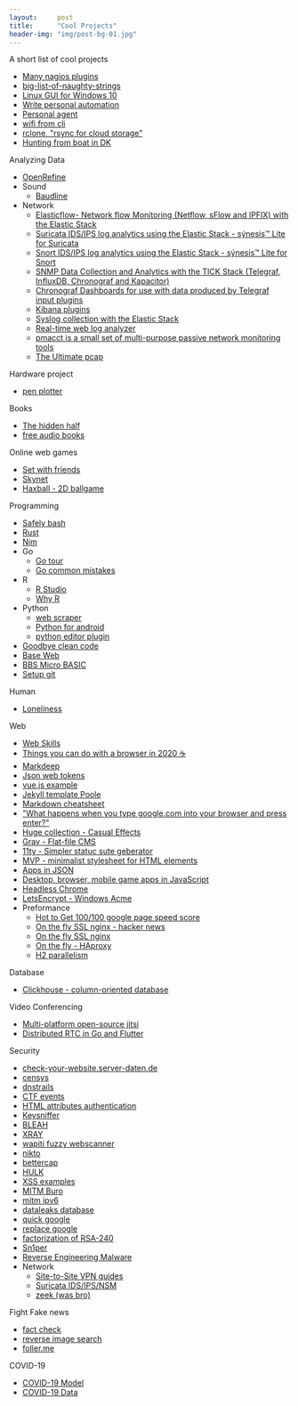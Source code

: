 ```yaml
---
layout:     post
title:      "Cool Projects"
header-img: "img/post-bg-01.jpg"
---
```


A short list of cool projects

  * [Many nagios plugins](https://github.com/HariSekhon/nagios-plugins)
  * [big-list-of-naughty-strings](https://github.com/minimaxir/big-list-of-naughty-strings)
  * [Linux GUI for Windows 10](http://www.starlig.ht/about/)
  * [Write personal automation](http://anotherdevblog.net/posts/part-1-getting-started)
  * [Personal agent](https://github.com/huginn/huginn)
  * [wifi from cli](https://www.linuxuprising.com/2019/11/how-to-show-available-wifi-networks.html?m=1)
  * [rclone, "rsync for cloud storage"](https://github.com/rclone/rclone)
  * [Hunting from boat in DK](https://www.nordisk-forum.dk/viewtopic.php?t=50469)
  
Analyzing Data
  * [OpenRefine](https://openrefine.org/)
  * Sound
    * [Baudline](https://www.baudline.com/what_is_baudline.html)
  * Network
    * [Elasticflow- Network flow Monitoring (Netflow, sFlow and IPFIX) with the Elastic Stack](https://github.com/robcowart/elastiflow)
    * [Suricata IDS/IPS log analytics using the Elastic Stack - sýnesis™ Lite for Suricata](https://github.com/robcowart/synesis_lite_suricata)
    * [Snort IDS/IPS log analytics using the Elastic Stack - sýnesis™ Lite for Snort](https://github.com/robcowart/synesis_lite_snort)
    * [SNMP Data Collection and Analytics with the TICK Stack (Telegraf, InfluxDB, Chronograf and Kapacitor)](https://github.com/robcowart/influx_snmp)
    * [Chronograf Dashboards for use with data produced by Telegraf input plugins](https://github.com/robcowart/influx_dashboards)
    * [Kibana plugins](https://github.com/robcowart/kibana_plugins_list)
    * [Syslog collection with the Elastic Stack](https://github.com/robcowart/synesis_lite_syslog) 
    * [Real-time web log analyzer](https://goaccess.io/features)
    * [pmacct is a small set of multi-purpose passive network monitoring tools](http://www.pmacct.net/)
    * [The Ultimate pcap](https://weberblog.net/the-ultimate-pcap/)
 
Hardware project
  * [pen plotter](https://brachiograph.readthedocs.io/en/latest/index.html)
  
Books
  * [The hidden half](https://www.waterstones.com/book/the-hidden-half/michael-blastland/9781786497772)
  * [free audio books](http://www.openculture.com/freeaudiobooks)

Online web games
  * [Set with friends](https://setwithfriends.com/)
  * [Skynet](http://skynetsimulator.com/)
  * [Haxball - 2D ballgame](https://www.haxball.com/play)
   
Programming
   * [Safely bash](https://github.com/anordal/shellharden/blob/master/how_to_do_things_safely_in_bash.md)
   * [Rust](https://doc.rust-lang.org/rust-by-example/index.html)
   * [Nim](https://nim-lang.org/)
   * Go
     * [Go tour](https://tour.golang.org/basics/7)
     * [Go common mistakes](http://devs.cloudimmunity.com/gotchas-and-common-mistakes-in-go-golang/)
   * R
     * [R Studio](https://www.rstudio.com/)
     * [Why R](https://blog.shotwell.ca/posts/why_i_use_r/)
   * Python 
     * [web scraper](https://scrapy.org/)
     * [Python for android](https://github.com/kivy/python-for-android)
     * [python editor plugin](https://kite.com/)
   * [Goodbye clean code](https://overreacted.io/goodbye-clean-code/)
   * [Base Web](https://baseweb.design/)
   * [BBS Micro BASIC](https://editor.8bitkick.cc/index.html)
   * [Setup git](https://www.micah.soy/posts/setting-up-git-identities/)
   
Human
   * [Loneliness](https://manojsurya.com/loneliness-how-to-identify-and-deal-with-it/)
    
Web
   * [Web Skills](https://andreasbm.github.io/web-skills/)
   * [Things you can do with a browser in 2020 ☕️](https://github.com/luruke/browser-2020)
   * [Markdeep](https://casual-effects.com/markdeep/#examples)
   * [Json web tokens](https://jwt.io/)
   * [vue.js example](https://vuejs.org/v2/examples/hackernews.html)
   * [Jekyll template Poole](http://getpoole.com/)
   * [Markdown cheatsheet](https://github.com/adam-p/markdown-here/wiki/Markdown-Cheatsheet)
   * ["What happens when you type google.com into your browser and press enter?"](https://github.com/alex/what-happens-when)
   * [Huge collection - Casual Effects](http://casual-effects.com/)
   * [Grav - Flat-file CMS](https://getgrav.org/)
   * [11ty - Simpler statuc sute geberator](https://www.11ty.dev/)
   * [MVP - minimalist stylesheet for HTML elements](https://andybrewer.github.io/mvp/)
   * [Apps in JSON](https://jasonette.com/)
   * [Desktop, browser, mobile game apps in JavaScript](https://codeheartjs.com/)
   * [Headless Chrome](https://github.com/puppeteer/puppeteer)
   * [LetsEncrypt - Windows Acme](https://www.win-acme.com/)
   * Preformance 
     * [Hot to Get 100/100 google page speed score](https://elliotec.com/how-to-get-100-google-page-speed-score/)
     * [On the fly SSL nginx - hacker news](https://news.ycombinator.com/item?id=12128993)
     * [On the fly SSL nginx](https://github.com/GUI/lua-resty-auto-ssl)
     * [On the fly - HAproxy](https://github.com/tinganho/haproxy-with-letsencrypt-auto-renewal)
     * [H2 parallelism](https://evertpot.com/h2-parallelism/)
     
Database
   * [Clickhouse - column-oriented database](https://clickhouse.yandex/#blazing-fast)

Video Conferencing
   * [Multi-platform open-source jitsi](https://jitsi.org/)
   * [Distributed RTC in Go and Flutter](https://github.com/pion/ion)
    
Security
   * [check-your-website.server-daten.de](https://check-your-website.server-daten.de/)
   * [censys](https://www.censys.io/)
   * [dnstrails](https://dnstrails.com/)
   * [CTF events](https://ctftime.org/event/list/)
   * [HTML attributes authentication](https://www.twilio.com/blog/html-attributes-two-factor-authentication-autocomplete)
   * [Keysniffer](https://www.keysniffer.net/)
   * [BLEAH](https://github.com/evilsocket/bleah)
   * [XRAY](https://github.com/evilsocket/xray)
   * [wapiti fuzzy webscanner](http://wapiti.sourceforge.net/)
   * [nikto](https://cirt.net/Nikto2)
   * [bettercap](https://www.bettercap.org/)
   * [HULK](https://github.com/Cyb3rWard0g/HELK)
   * [XSS examples](https://www.digitalmunition.me/2018/03/cross-site-scripting-xss-payloads-collection/)
   * [MITM Buro](https://www.digitalmunition.me/2018/03/ssl-mitm-using-burp-suite-proxies/)
   * [mitm ipv6](https://github.com/fox-it/mitm6)
   * [dataleaks database](https://app.binaryedge.io/services/query)
   * [quick google](https://www.kylepiira.com/2020/01/09/why-i-quit-google/)
   * [replace google](https://beepb00p.xyz/pkm-search.html)
   * [factorization of RSA-240](https://listserv.nodak.edu/cgi-bin/wa.exe?A2=NMBRTHRY;fd743373.1912&FT=M&P=T&H=&S=)
   * [Sn1per](https://github.com/1N3/Sn1per)
   * [Reverse Engineering Malware](https://securedorg.github.io/RE101/)
   * Network
      * [Site-to-Site VPN guides](https://weberblog.net/site-to-site-vpn-tutorials/)
      * [Suricata IDS/IPS/NSM](https://suricata-ids.org/)
      * [zeek (was bro)](https://www.zeek.org/download/index.html)
   
Fight Fake news
   * [fact check](https://www.theverge.com/2019/12/3/20980741/fake-news-facebook-twitter-misinformation-lies-fact-check-how-to-internet-guide)
   * [reverse image search](https://www.bellingcat.com/resources/how-tos/2019/12/26/guide-to-using-reverse-image-search-for-investigations/)
   * [foller.me](https://foller.me/)
   
COVID-19
   * [COVID-19 Model](https://github.com/neherlab/covid19_scenarios)
   * [COVID-19 Data](https://github.com/CSSEGISandData/COVID-19/tree/master/csse_covid_19_data)
   
    
